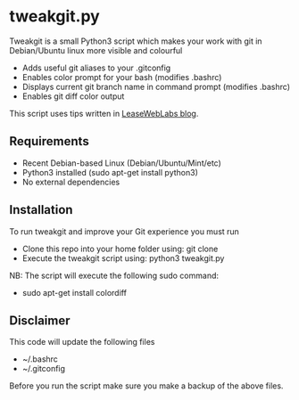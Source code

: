 tweakgit.py
========

Tweakgit is a small Python3 script which makes your work with git in Debian/Ubuntu linux more visible and colourful

  * Adds useful git aliases to your .gitconfig
  * Enables color prompt for your bash (modifies .bashrc)
  * Displays current git branch name in command prompt (modifies .bashrc)
  * Enables git diff color output

This script uses tips written in [LeaseWebLabs blog](http://www.leaseweblabs.com/2013/08/git-tip-beautiful-colored-and-readable-output/).

## Requirements

  * Recent Debian-based Linux (Debian/Ubuntu/Mint/etc)
  * Python3 installed (sudo apt-get install python3)
  * No external dependencies

## Installation

To run tweakgit and improve your Git experience you must run

  * Clone this repo into your home folder using: git clone 
  * Execute the tweakgit script using: python3 tweakgit.py

NB: The script will execute the following sudo command:

  * sudo apt-get install colordiff
  
## Disclaimer

This code will update the following files

  * ~/.bashrc
  * ~/.gitconfig

Before you run the script make sure you make a backup of the above files.



